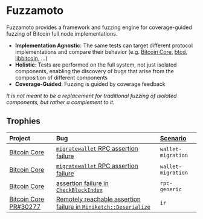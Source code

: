 # Fuzzamoto

Fuzzamoto provides a framework and fuzzing engine for coverage-guided fuzzing
of Bitcoin full node implementations.

* **Implementation Agnostic**: The same tests can target different protocol
  implementations and compare their behavior (e.g. [Bitcoin
  Core](https://github.com/bitcoin/bitcoin),
  [btcd](https://github.com/btcsuite/btcd),
  [libbitcoin](https://github.com/libbitcoin/libbitcoin), ...)
* **Holistic**: Tests are performed on the full system, not just isolated
  components, enabling the discovery of bugs that arise from the composition of
  different components
* **Coverage-Guided**: Fuzzing is guided by coverage feedback

*It is not meant to be a replacement for traditional fuzzing of isolated
components, but rather a complement to it.*

## Trophies 

| Project                                                                | Bug                                                                   | [Scenario](./design/scenarios.md)           |
| :--------------------------------------------------------------------- | :-------------------------------------------------------------------- | :----------------- |
| [Bitcoin Core](https://github.com/bitcoin/bitcoin) | [`migratewallet` RPC assertion failure](https://github.com/bitcoin/bitcoin/issues/32111) | `wallet-migration` |
| [Bitcoin Core](https://github.com/bitcoin/bitcoin) | [`migratewallet` RPC assertion failure](https://github.com/bitcoin/bitcoin/issues/32112) | `wallet-migration` |
| [Bitcoin Core](https://github.com/bitcoin/bitcoin) | [assertion failure in `CheckBlockIndex`](https://github.com/bitcoin/bitcoin/issues/32173) | `rpc-generic` |
| [Bitcoin Core PR#30277](https://github.com/bitcoin/bitcoin/pull/30277) | [Remotely reachable assertion failure in `Miniketch::Deserialize`](https://github.com/bitcoin/bitcoin/pull/30277#issuecomment-2992101654) | `ir` |
